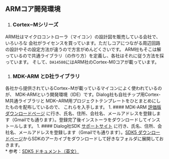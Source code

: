 ## ARMコア開発環境

1. ### Cortex−Mシリーズ
ARM社はマイクロコントローラ（マイコン）の設計図を販売している会社で、いろいろな
会社がライセンスを買っています。ただしコアにつながる周辺回路の設計やその設定方法が違うので方言がめんどくさいです。
ARM社もそこは解っているので共通ライブラリ（の作り方）を定義し、各社はそれに従う方法を採っています。
そして、`DA14580`にはARM社のCortex-M0コアが載っています。

1. ### MDK-ARM とD社ライブラリ
各社から提供されているCortex−Mが載っているマイコンによく使われているのが、
MDK-ARMという開発環境（IDE）です。Dialog社も自社チップ用Cortex-M共通ライブラリと
MDK−ARM用プロジェクトテンプレートをひとまとめにしたものを配布しているので、
これらを入手します。
    1. #### MDK-ARM
[評価版ダウンロードページ](https://www.keil.com/arm/demo/eval/arm.htm)
に行き、氏名、住所、会社名、メールアドレスを登録します（Gmailでも通ります）。登録完了後インストーラをダウンロードしてインストールします。
    1. #### Dialog社SDK
[サポートサイト](http://support.dialog-semiconductor.com)
に行き、氏名、住所、会社名、メールアドレスを登録します（Gmailでも通ります）。[SDK5 ダウンロードページ](http://support.dialog-semiconductor.com/resource/sdk5021-da14580123)からSDKのアーカイブをダウンロードして好きなフォルダに展開しておきます。  
        * 参考：[SDK5 ドキュメント（英文）](http://support.dialog-semiconductor.com/resource/um-b-050-da1458x-software-development-guide-sdk5)  
